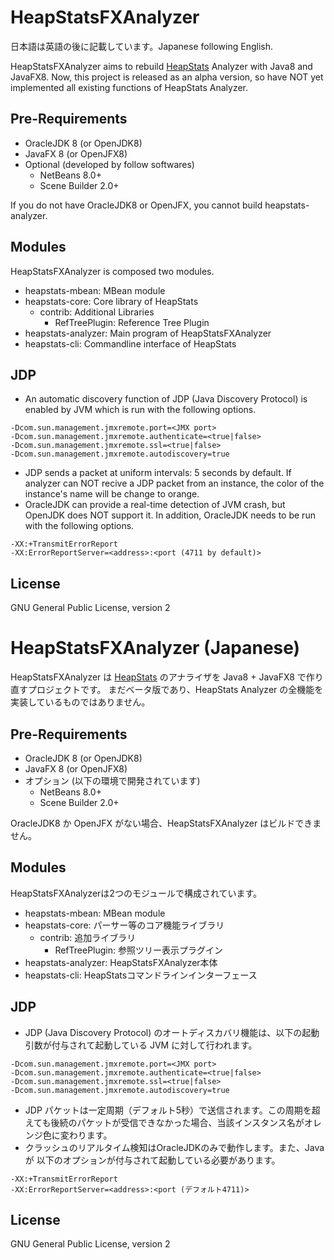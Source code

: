 HeapStatsFXAnalyzer
===================

日本語は英語の後に記載しています。Japanese following English.

HeapStatsFXAnalyzer aims to rebuild [HeapStats](http://icedtea.classpath.org/wiki/HeapStats)
Analyzer with Java8 and JavaFX8. Now, this project is released as an alpha version, so have
NOT yet implemented all existing functions of HeapStats Analyzer.

## Pre-Requirements ##

* OracleJDK 8 (or OpenJDK8)
* JavaFX 8 (or OpenJFX8)
* Optional (developed by follow softwares)
  * NetBeans 8.0+
  * Scene Builder 2.0+

If you do not have OracleJDK8 or OpenJFX, you cannot build heapstats-analyzer.

## Modules ##

HeapStatsFXAnalyzer is composed two modules.

* heapstats-mbean: MBean module
* heapstats-core: Core library of HeapStats
  * contrib: Additional Libraries
    * RefTreePlugin: Reference Tree Plugin
* heapstats-analyzer: Main program of HeapStatsFXAnalyzer
* heapstats-cli: Commandline interface of HeapStats

## JDP ##

* An automatic discovery function of JDP (Java Discovery Protocol) is enabled
by JVM which is run with the following options.

```
-Dcom.sun.management.jmxremote.port=<JMX port>
-Dcom.sun.management.jmxremote.authenticate=<true|false>
-Dcom.sun.management.jmxremote.ssl=<true|false>
-Dcom.sun.management.jmxremote.autodiscovery=true
```

* JDP sends a packet at uniform intervals: 5 seconds by default. If analyzer
can NOT recive a JDP packet from an instance, the color of the instance's name
will be change to orange.
* OracleJDK can provide a real-time detection of JVM crash, but OpenJDK does
NOT support it. In addition, OracleJDK needs to be run with the following options.

```
-XX:+TransmitErrorReport
-XX:ErrorReportServer=<address>:<port (4711 by default)>
```
## License ##

 GNU General Public License, version 2


HeapStatsFXAnalyzer (Japanese)
==============================

HeapStatsFXAnalyzer は [HeapStats](http://icedtea.classpath.org/wiki/HeapStats/jp)
のアナライザを Java8 + JavaFX8 で作り直すプロジェクトです。
まだベータ版であり、HeapStats Analyzer の全機能を実装しているものではありません。

## Pre-Requirements ##

* OracleJDK 8 (or OpenJDK8)
* JavaFX 8 (or OpenJFX8)
* オプション (以下の環境で開発されています)
  * NetBeans 8.0+
  * Scene Builder 2.0+

OracleJDK8 か OpenJFX がない場合、HeapStatsFXAnalyzer はビルドできません。

## Modules ##

HeapStatsFXAnalyzerは2つのモジュールで構成されています。

* heapstats-mbean: MBean module
* heapstats-core: パーサー等のコア機能ライブラリ
  * contrib: 追加ライブラリ
    * RefTreePlugin: 参照ツリー表示プラグイン
* heapstats-analyzer: HeapStatsFXAnalyzer本体
* heapstats-cli: HeapStatsコマンドラインインターフェース

## JDP ##

* JDP (Java Discovery Protocol) のオートディスカバリ機能は、以下の起動引数が付与されて起動している JVM に対して行われます。

```
-Dcom.sun.management.jmxremote.port=<JMX port>
-Dcom.sun.management.jmxremote.authenticate=<true|false>
-Dcom.sun.management.jmxremote.ssl=<true|false>
-Dcom.sun.management.jmxremote.autodiscovery=true
```

* JDP パケットは一定周期（デフォルト5秒）で送信されます。この周期を超えても後続のパケットが受信できなかった場合、当該インスタンス名がオレンジ色に変わります。
* クラッシュのリアルタイム検知はOracleJDKのみで動作します。また、Java が 以下のオプションが付与されて起動している必要があります。

```
-XX:+TransmitErrorReport
-XX:ErrorReportServer=<address>:<port (デフォルト4711)>
```
## License ##

 GNU General Public License, version 2


